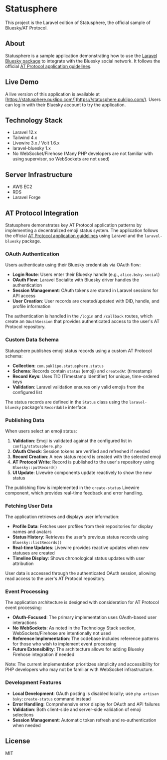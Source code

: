 # Statusphere

This project is the Laravel edition of Statusphere, the official sample of Bluesky/AT Protocol.

## About

Statusphere is a sample application demonstrating how to use the [Laravel Bluesky package](https://github.com/invokable/laravel-bluesky) to integrate with the Bluesky social network. It follows the official [AT Protocol application guidelines](https://atproto.com/guides/applications).

## Live Demo

A live version of this application is available at [https://statusphere.puklipo.com/](https://statusphere.puklipo.com/). Users can log in with their Bluesky account to try the application.

## Technology Stack

- Laravel 12.x
- Tailwind 4.x
- Livewire 3.x / Volt 1.6.x
- laravel-bluesky 1.x
- No WebSocket/Firehose (Many PHP developers are not familiar with using supervisor, so WebSockets are not used)

## Server Infrastructure

- AWS EC2
- RDS
- Laravel Forge

## AT Protocol Integration

Statusphere demonstrates key AT Protocol application patterns by implementing a decentralized emoji status system. The application follows the official [AT Protocol application guidelines](https://atproto.com/guides/applications) using Laravel and the `laravel-bluesky` package.

### OAuth Authentication

Users authenticate using their Bluesky credentials via OAuth flow:

- **Login Route**: Users enter their Bluesky handle (e.g., `alice.bsky.social`)
- **OAuth Flow**: Laravel Socialite with Bluesky driver handles the authentication
- **Session Management**: OAuth tokens are stored in Laravel sessions for API access
- **User Creation**: User records are created/updated with DID, handle, and profile information

The authentication is handled in the `/login` and `/callback` routes, which create an `OAuthSession` that provides authenticated access to the user's AT Protocol repository.

### Custom Data Schema

Statusphere publishes emoji status records using a custom AT Protocol schema:

- **Collection**: `com.puklipo.statusphere.status` 
- **Schema**: Records contain `status` (emoji) and `createdAt` (timestamp)
- **Record Keys**: Uses TID (Timestamp Identifier) for unique, time-ordered keys
- **Validation**: Laravel validation ensures only valid emojis from the configured list

The status records are defined in the `Status` class using the `laravel-bluesky` package's `Recordable` interface.

### Publishing Data

When users select an emoji status:

1. **Validation**: Emoji is validated against the configured list in `config/statusphere.php`
2. **OAuth Check**: Session tokens are verified and refreshed if needed  
3. **Record Creation**: A new status record is created with the selected emoji
4. **AT Protocol Write**: Record is published to the user's repository using `Bluesky::putRecord()`
5. **UI Update**: Livewire components update reactively to show the new status

The publishing flow is implemented in the `create-status` Livewire component, which provides real-time feedback and error handling.

### Fetching User Data

The application retrieves and displays user information:

- **Profile Data**: Fetches user profiles from their repositories for display names and avatars
- **Status History**: Retrieves the user's previous status records using `Bluesky::listRecords()`
- **Real-time Updates**: Livewire provides reactive updates when new statuses are created
- **Timeline Display**: Shows chronological status updates with user attribution

User data is accessed through the authenticated OAuth session, allowing read access to the user's AT Protocol repository.

### Event Processing

The application architecture is designed with consideration for AT Protocol event processing:

- **OAuth-Focused**: The primary implementation uses OAuth-based user interactions
- **No WebSockets**: As noted in the Technology Stack section, WebSockets/Firehose are intentionally not used
- **Reference Implementation**: The codebase includes reference patterns for those who wish to implement event processing
- **Future Extensibility**: The architecture allows for adding Bluesky Firehose integration if needed

Note: The current implementation prioritizes simplicity and accessibility for PHP developers who may not be familiar with WebSocket infrastructure.

### Development Features

- **Local Development**: OAuth posting is disabled locally; use `php artisan bsky:create-status` command instead
- **Error Handling**: Comprehensive error display for OAuth and API failures  
- **Validation**: Both client-side and server-side validation of emoji selections
- **Session Management**: Automatic token refresh and re-authentication when needed

## License

MIT

